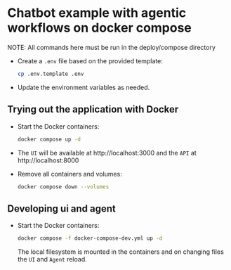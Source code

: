 # Chatbot example with agentic workflows on docker compose

NOTE: All commands here must be run in the deploy/compose directory

- Create a `.env` file based on the provided template:

  ```bash
  cp .env.template .env
  ```

- Update the environment variables as needed.

## Trying out the application with Docker

- Start the Docker containers:

  ```bash
  docker compose up -d
  ```

- The `UI` will be available at http://localhost:3000 and the `API` at http://localhost:8000

- Remove all containers and volumes:

  ```bash
  docker compose down --volumes
  ```


## Developing ui and agent

- Start the Docker containers:

  ```bash
  docker compose -f docker-compose-dev.yml up -d
  ```

  The local filesystem is mounted in the containers and on changing files the `UI` and `Agent` reload.

